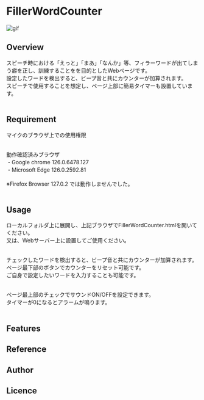 

# FillerWordCounter

![gif](https://github.com/okuzaki1208/FillerWordCounter/blob/main/Sample_image/sample.gif)



## Overview
スピーチ時における「えっと」「まあ」「なんか」等、フィラーワードが出てしまう癖を正し、訓練することをを目的としたWebページです。<br>
設定したワードを検出すると、ビープ音と共にカウンターが加算されます。<br>
スピーチで使用することを想定し、ページ上部に簡易タイマーも設置しています。<br><br>

## Requirement
マイクのブラウザ上での使用権限<br><br>

動作確認済みブラウザ<br>
・Google chrome 126.0.6478.127<br>
・Microsoft Edge 126.0.2592.81<br><br>
※Firefox Browser 127.0.2 では動作しませんでした。<br><br>

## Usage
ローカルフォルダ上に展開し、上記ブラウザでFillerWordCounter.htmlを開いてください。<br>
又は、Webサーバー上に設置してご使用ください。<br><br>

チェックしたワードを検出すると、ビープ音と共にカウンターが加算されます。<br>
ページ最下部のボタンでカウンターをリセット可能です。<br>
ご自身で設定したいワードを入力することも可能です。<br><br>

ページ最上部のチェックでサウンドON/OFFを設定できます。<br>
タイマーが0になるとアラームが鳴ります。<br><br>

## Features

## Reference

## Author

## Licence
